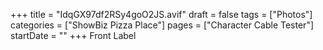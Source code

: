 +++
title = "IdqGX97df2RSy4goO2JS.avif"
draft = false
tags = ["Photos"]
categories = ["ShowBiz Pizza Place"]
pages = ["Character Cable Tester"]
startDate = ""
+++
Front Label
